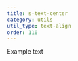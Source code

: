 ```yaml
---
title: s-text-center
category: utils
util_type: text-align
order: 110
---
```

<span class="s-text-center">Example text</span>